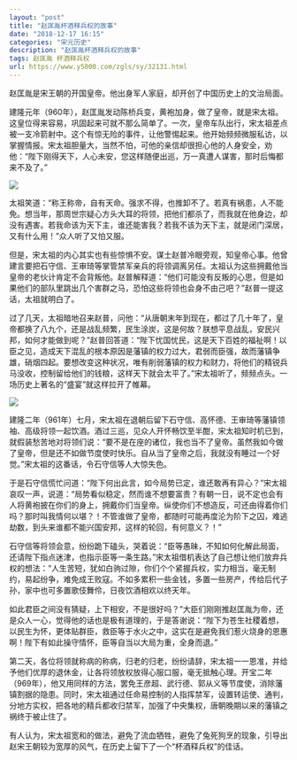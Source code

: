 ```yaml
---
layout: "post"
title: "赵匡胤杯酒释兵权的故事"
date: "2018-12-17 16:15"
categories: "宋元历史"
description: "赵匡胤杯酒释兵权的故事"
tags: 赵匡胤 杯酒释兵权
url: https://www.y5000.com/zgls/sy/32131.html
---
```






赵匡胤是宋王朝的开国皇帝。他出身军人家庭，却开创了中国历史上的文治局面。

建隆元年（960年），赵匡胤发动陈桥兵变，黄袍加身，做了皇帝，就是宋太祖。这皇位得来容易，巩固起来可就不那么简单了。一次，皇帝车队出行，宋太祖差点被一支冷箭射中。这个有惊无险的事件，让他警惕起来。他开始频频微服私访，以掌握情报。宋太祖胆量大，当然不怕，可他的亲信却很担心他的人身安全，劝他：“陛下刚得天下，人心未安，您这样随便出巡，万一真遭人谋害，那时后悔都来不及了。”

![](https://img.y5000.com/uploads/allimg/180823/8-1PR3112504932.jpg)

太祖笑道：“称王称帝，自有天命。强求不得，也推卸不了。若真有祸患，人不能免。想当年，那周世宗疑心方头大耳的将领，把他们都杀了，而我就在他身边，却没有遇害。若我命该为天下主，谁还能害我？若我不该为天下主，就是闭门深居，又有什么用！”众人听了又怕又服。

但是，宋太祖的内心其实也有些惊惧不安。谋士赵普冷眼旁观，知皇帝心事。他曾建言要把石守信、王审琦等掌管禁军亲兵的将领调离另任。太祖认为这些拥戴他当皇帝的老伙计肯定不会背叛他。赵普解释道：“他们可能没有反叛的心思，但是如果他们的部队里跳出几个害群之马，恐怕这些将领也会身不由己吧？”赵普一提这话，太祖就明白了。

过了几天，太祖暗地召来赵普，问他：“从唐朝末年到现在，都过了几十年了，皇帝都换了八九个，还是战乱频繁，民生涂炭，这是何故？朕想平息战乱，安民兴邦，如何才能做到呢？”赵普回答道：“陛下忧国忧民，这是天下百姓的福祉啊！以臣之见，造成天下混乱的根本原因是藩镇的权力过大，君弱而臣强，故而藩镇争雄，硝烟四起。要想改变这种状况，唯有削弱藩镇的权力和财力，将他们的精锐兵马没收，控制留给他们的钱粮，这样天下就会太平了。”宋太祖听了，频频点头。一场历史上著名的“盛宴”就这样拉开了帷幕。

![](https://img.y5000.com/uploads/allimg/180823/8-1PR311251NE.jpg)

建隆二年（961年）七月，宋太祖在退朝后留下石守信、高怀德、王审琦等藩镇领袖、高级将领一起饮酒。酒过三巡，见众人开怀畅饮至半酣，宋太祖知时机已到，就假装愁苦地对将领们说：“要不是在座的诸位，我也当不了皇帝。虽然我如今做了皇帝，但是还不如做节度使时快乐。自从当了皇帝之后，我就没有睡过一个好觉。”宋太祖的这番话，令石守信等人大惊失色。

于是石守信慌忙问道：“陛下何出此言，如今局势已定，谁还敢再有异心？”宋太祖哀叹一声，说道：“局势看似稳定，然而谁不想要富贵？有朝一日，说不定也会有人将黄袍披在你们的身上，拥戴你们当皇帝。纵使你们不想造反，可还由得着你们吗？那时叫我情何以堪？！不管谁做了皇帝，都随时可能再度沦为阶下之囚，难逃劫数，到头来谁都不能兴国安邦，这样的轮回，有何意义？！”

石守信等将领会意，纷纷跪下磕头，哭着说：“臣等愚昧，不知如何化解此局面，还请陛下指点迷津，也指示臣等一条生路。”宋太祖借机表达了自己想让他们放弃兵权的想法：“人生苦短，犹如白驹过隙，你们个个紧握兵权，实力相当，毫无制约，易起纷争，难免成王败寇。不如多累积一些金钱，多置一些房产，传给后代子孙，家中也可多置歌伎舞伶，日夜饮酒相欢以终天年。

如此君臣之间没有猜疑，上下相安，不是很好吗？”大臣们刚刚推赵匡胤为帝，还是众人一心，觉得他的话也是极有道理的，于是答谢说：“陛下为苍生社稷着想，以民生为怀，更体贴群臣，救臣等于水火之中，这实在是避免我们惹火烧身的恩惠啊！陛下有如此操守情怀，臣等自当以大局为重，全身而退。”

第二天，各位将领就称病的称病，归老的归老，纷纷请辞，宋太祖一一恩准，并给予他们优厚的退休金，让各将领放权放得心服口服，毫无抵触心理。开宝二年（969年），他又用同样的方法，罢免王彦超、武行德、郭从义等节度使，消除藩镇割据的隐患。同时，宋太祖通过任命易控制的人指挥禁军，设置转运使、通判，分地方实权，把各地的精兵都收归禁军，加强了中央集权，唐朝晚期以来的藩镇之祸终于被止住了。

有人认为，宋太祖宽和的做法，避免了流血牺牲，避免了兔死狗烹的现象，引导出赵宋王朝较为宽厚的风气，在历史上留下了一个“杯酒释兵权”的佳话。
